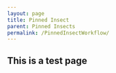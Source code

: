```yaml
---
layout: page
title: Pinned Insect
parent: Pinned Insects
permalink: /PinnedInsectWorkflow/
---
```


## This is a test page
